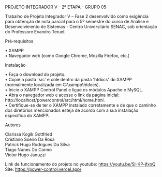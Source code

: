 PROJETO INTEGRADOR V – 2ª ETAPA - GRUPO 05

Trabalho de Projeto Integrador V – Fase 2 desenvolvido como exigência para obtenção de nota parcial para o 5º semestre do curso de Análise e Desenvolvimento de Sistemas - Centro 
Universitário SENAC, sob orientação do Professore Evandro Teruel.

Pré-requisitos

• XAMPP                                                                                                                                                                             
• Navegador web (como Google Chrome, Mozilla Firefox, etc.)

Instalação

• Faça o download do projeto.                                                                                                                                
• Copie a pasta 'src' e cole dentro da pasta 'htdocs' do XAMPP (normalmente localizada em C:\xampp\htdocs).                                                                                                       
• Inicie o XAMPP Control Panel e ligue os módulos Apache e MySQL.                                                                                                                                        
• Abra o navegador web e acesse o link da página inicial: http://localhost/powercontrol/src/html/home.html.                                                                                                                     
• Certifique-se de ter o XAMPP instalado corretamente e de que o caminho dos diretórios mencionados esteja de acordo com a sua instalação específica do XAMPP.                                              


Autores

Clarissa Kogik Gottfried                                                                                                                                                   
Cristiano Soeiro Da Rosa                                                                                                                                                 
Patrick Hugo Rodrigues Da Silva                                                                                                                                                 
Tiago Nunes Do Carmo                                                                                                                                                 
Victor Hugo Januzzi                                                                                                                                                 

Link de funcionamento do projeto no youtube: https://youtu.be/SI-KP-jfxoQ
Site: https://power-control.vercel.app/

